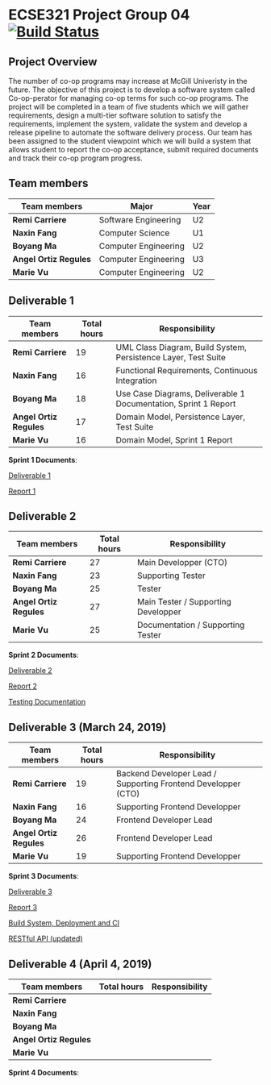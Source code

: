 # ECSE321 Project Group 04 [![Build Status](https://travis-ci.com/McGill-ECSE321-Winter2019/ecse321-group-project-04.svg?token=KAZKVRpC6RVs5t8AvzT6&branch=master)](https://travis-ci.com/McGill-ECSE321-Winter2019/ecse321-group-project-04)

## Project  Overview
The number of co-op programs may increase at McGill Univeristy in the future. 
The objective of this project is to develop a software system called Co-op-perator
for managing co-op terms for such co-op programs. The project will be completed in a 
team of five students which we will gather requirements, design a multi-tier software 
solution to satisfy the requirements, implement the system, validate the system and develop
a release pipeline to automate the software delivery process. Our team has been assigned to 
the student viewpoint which we will build a system that allows student to report the 
co-op acceptance, submit required documents and track their co-op program progress.  


## Team members

|     Team members      |        Major        | Year |
|-----------------------|---------------------|------|   
|**Remi Carriere**      | Software Engineering|  U2  |
|**Naxin Fang**         | Computer Science    |  U1  |
|**Boyang Ma**          | Computer Engineering|  U2  |
|**Angel Ortiz Regules**| Computer Engineering|  U3  |
|**Marie Vu**           | Computer Engineering|  U2  |


## Deliverable 1

|     Team members      |Total hours|                          Responsibility                        |
|-----------------------|-----------|----------------------------------------------------------------|
|**Remi Carriere**      |     19    |UML Class Diagram, Build System, Persistence Layer, Test Suite  |
|**Naxin Fang**         |     16    |Functional Requirements, Continuous Integration                 | 
|**Boyang Ma**          |     18    |Use Case Diagrams, Deliverable 1 Documentation, Sprint 1 Report |
|**Angel Ortiz Regules**|     17    |Domain Model, Persistence Layer, Test Suite                     |
|**Marie Vu**           |     16    |Domain Model, Sprint 1 Report                                   |

**Sprint 1 Documents**:

[Deliverable 1](https://github.com/McGill-ECSE321-Winter2019/ecse321-group-project-04/wiki/Deliverable-1:--Requirements,-Domain-Model,-Database-Design)

[Report 1](https://github.com/McGill-ECSE321-Winter2019/ecse321-group-project-04/wiki/Sprint-1-Report)

## Deliverable 2

|     Team members      |Total hours|                          Responsibility                        |
|-----------------------|-----------|----------------------------------------------------------------|
|**Remi Carriere**      |    27     |Main Developper (CTO)                                           |             
|**Naxin Fang**         |    23     |Supporting Tester                                               |
|**Boyang Ma**          |    25     |Tester                                                          |
|**Angel Ortiz Regules**|    27     |Main Tester / Supporting Developper                             |          
|**Marie Vu**           |    25     |Documentation / Supporting Tester                               |

**Sprint 2 Documents**:

[Deliverable 2](https://github.com/McGill-ECSE321-Winter2019/ecse321-group-project-04/wiki/Deliverable-2:-Backend,-Testing)

[Report 2](https://github.com/McGill-ECSE321-Winter2019/ecse321-group-project-04/wiki/Sprint-2-Report)

[Testing Documentation](https://github.com/McGill-ECSE321-Winter2019/ecse321-group-project-04/wiki/Testing-Documentation)


## Deliverable 3 (March 24, 2019)

|     Team members      |Total hours|                          Responsibility                        |
|-----------------------|-----------|----------------------------------------------------------------|
|**Remi Carriere**      |     19    |Backend Developer Lead / Supporting Frontend Developper (CTO)   |
|**Naxin Fang**         |     16    |Supporting Frontend Developper                                  |
|**Boyang Ma**          |     24    |Frontend Developer Lead                                         |
|**Angel Ortiz Regules**|     26    |Frontend Developer Lead                                         |
|**Marie Vu**           |     19    |Supporting Frontend Developper                                  |

**Sprint 3 Documents**:

[Deliverable 3](https://github.com/McGill-ECSE321-Winter2019/ecse321-group-project-04/wiki/Deliverable-3:-Web-Frontend,-Architecture-Modeling)

[Report 3](https://github.com/McGill-ECSE321-Winter2019/ecse321-group-project-04/wiki/Sprint-3-Report)

[Build System, Deployment and CI](https://github.com/McGill-ECSE321-Winter2019/ecse321-group-project-04/wiki/Build-System,-Deployment-and-CI)

[RESTful API (updated)](https://documenter.getpostman.com/view/6755770/S11KQdui)

## Deliverable 4 (April 4, 2019)

|     Team members      |Total hours|                          Responsibility                        |
|-----------------------|-----------|----------------------------------------------------------------|
|**Remi Carriere**      |           |                                                                |
|**Naxin Fang**         |           |                                                                |
|**Boyang Ma**          |           |                                                                |
|**Angel Ortiz Regules**|           |                                                                |
|**Marie Vu**           |           |                                                                |

**Sprint 4 Documents**:
